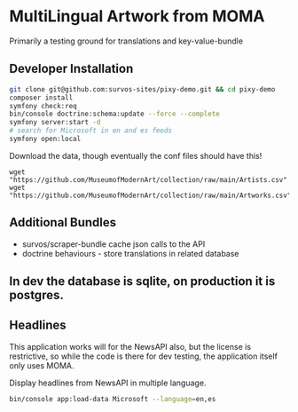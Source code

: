 # MultiLingual Artwork from MOMA

Primarily a testing ground for translations and key-value-bundle

## Developer Installation

```bash
git clone git@github.com:survos-sites/pixy-demo.git && cd pixy-demo
composer install
symfony check:req
bin/console doctrine:schema:update --force --complete
symfony server:start -d
# search for Microsoft in en and es feeds
symfony open:local
```

Download the data, though eventually the conf files should have this!

```
wget "https://github.com/MuseumofModernArt/collection/raw/main/Artists.csv"  
wget "https://github.com/MuseumofModernArt/collection/raw/main/Artworks.csv"  
```

## Additional Bundles

* survos/scraper-bundle cache json calls to the API
* doctrine behaviours - store translations in related database

## In dev the database is sqlite, on production it is postgres.

## Headlines

This application works will for the NewsAPI also, but the license is restrictive, so while the code is there for dev testing, the application itself only uses MOMA.



Display headlines from NewsAPI in multiple language.

```bash
bin/console app:load-data Microsoft --language=en,es 
```
